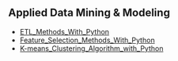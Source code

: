## Applied Data Mining & Modeling
- [ETL_Methods_With_Python]()
- [Feature_Selection_Methods_With_Python]()
- [K-means_Clustering_Algorithm_with_Python]()